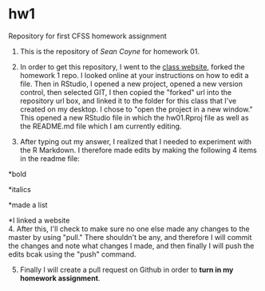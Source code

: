 # hw1
Repository for first CFSS homework assignment  

1. This is the repository of *Sean Coyne* for homework 01.  

2. In order to get this repository, I went to the [class website](https://uc-cfss.github.io/hw01_edit-README.html), forked the homework 1 repo. I looked online at your instructions on how to edit a file. Then in RStudio, I opened a new project, opened a new version control, then selected GIT, I then copied the "forked" url into the repository url box, and linked it to the folder for this class that I've created on my desktop. I chose to "open the project in a new window." This opened a new RStudio file in which the hw01.Rproj file as well as the README.md file which I am currently editing.  

3. After typing out my answer, I realized that I needed to experiment with the R Markdown. I therefore made edits by making the following 4 items in the readme file:  

*bold  

*italics  

*made a list  

*I linked a website  
4. After this, I'll check to make sure no one else made any changes to the master by using "pull." There shouldn't be any, and therefore I will commit the changes and note what changes I made, and then finally I will push the edits bcak using the "push" command.  

5. Finally I will create a pull request on Github in order to **turn in my homework assignment**. 